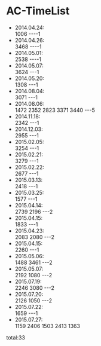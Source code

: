 # AC-TimeList
* 2014.04.24:  
1006   ----1
* 2014.04.26:  
3468   ----1
* 2014.05.01:  
2538   ----1
* 2014.05.07:  
3624   ---1
* 2014.05.20:  
1308   ---1
* 2014.08.04:  
3071   ---1
* 2014.08.06:  
1472 2352 2823 3371 3440   ---5
* 2014.11.18:  
2342   ---1
* 2014.12.03:  
2955   ---1
* 2015.02.05:  
3254   ---1
* 2015.02.21:  
3279   ---1
* 2015.02.22:  
2677   ---1
* 2015.03.13:  
2418   ---1
* 2015.03.25:  
1577   ---1
* 2015.04.14:  
2739 2196   ---2
* 2015.04.15:  
1833   ---1
* 2015.04.23:  
2083 2080   ---2
* 2015.04.15:  
2260   ---1
* 2015.05.06:  
1488 3461   ---2
* 2015.05.07:  
2192 1080   ---2
* 2015.07.19:  
2246 3080   ---2
* 2015.07.20:  
2126 1050   ---2
* 2015.07.22:  
1659   ---1
* 2015.07.27:  
1159 2406 1503 2413 1363

total:33
